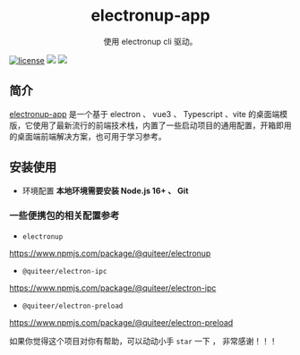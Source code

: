 
<div align="center">
	<h1>electronup-app</h1>
  <p>使用 electronup cli 驱动。</p>
</div>


[![license](https://img.shields.io/badge/license-MIT-green.svg)](./LICENSE) ![](https://img.shields.io/github/stars/TaiAiAc/electronup-app) ![](https://img.shields.io/github/forks/TaiAiAc/electronup-app)

## 简介
[electronup-app](https://github.com/TaiAiAc/electronup-app) 是一个基于 electron 、 vue3 、 Typescript 、vite 的桌面端模版，它使用了最新流行的前端技术栈，内置了一些启动项目的通用配置，开箱即用的桌面端前端解决方案，也可用于学习参考。

## 安装使用

- 环境配置
  **本地环境需要安装 Node.js 16+ 、  Git**

### 一些便携包的相关配置参考 

- `electronup` 

https://www.npmjs.com/package/@quiteer/electronup

- `@quiteer/electron-ipc` 

https://www.npmjs.com/package/@quiteer/electron-ipc

- `@quiteer/electron-preload` 

https://www.npmjs.com/package/@quiteer/electron-preload

如果你觉得这个项目对你有帮助，可以动动小手 `star` 一下 ， 非常感谢！！！
